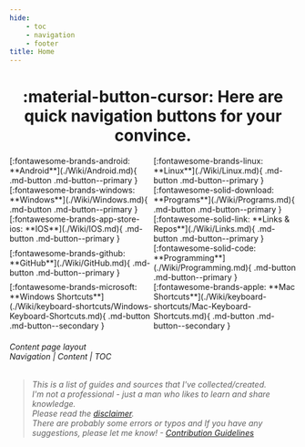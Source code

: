 ```yaml
---
hide:
    - toc
    - navigation
    - footer
title: Home
---
```


<center><h1>:material-button-cursor: Here are quick navigation buttons for your convince.</h1></center>

<style>
.containerindex { 
  display: grid;
  grid-template-columns: minmax(10px, auto)  minmax(10px, auto) ;
  grid-template-rows: auto auto auto auto auto;
  grid-auto-columns: min-content;
  grid-auto-rows: auto;
  gap: 0px 2px;
  padding left: 2px;
  padding right: 2px;
  grid-auto-flow: row;
  justify-content: space-evenly; 
  align-content: space-evenly; 
  justify-items: center; 
  align-items: center; 
  grid-template-areas:
    "android ios"
    "windows programs"
    "linux links"
    "github programming"
    "win-key mac-key";
}

.android { grid-area: android; }

.ios { grid-area: ios; }

.windows { grid-area: windows; }

.programs { grid-area: programs; }

.win-key { grid-area: win-key; }

.mac-key { grid-area: mac-key; }

.github { grid-area: github; }

.programming { grid-area: programming; }

.links { grid-area: links; }

.linux { grid-area: linux; }
</style>

<div class="containerindex" markdown>
 <div class="android" markdown> [:fontawesome-brands-android: **Android**](./Wiki/Android.md){ .md-button .md-button--primary } </div>
  <div class="ios" markdown> [:fontawesome-brands-linux: **Linux**](./Wiki/Linux.md){ .md-button .md-button--primary } </div>
  <div class="windows" markdown>[:fontawesome-brands-windows: **Windows**](./Wiki/Windows.md){ .md-button .md-button--primary }</div>
  <div class="linux" markdown> [:fontawesome-brands-app-store-ios: **IOS**](./Wiki/IOS.md){ .md-button .md-button--primary } </div>
  <div class="programs" markdown> [:fontawesome-solid-download: **Programs**](./Wiki/Programs.md){ .md-button .md-button--primary }</div>
  <div class="links" markdown>[:fontawesome-solid-link: **Links & Repos**](./Wiki/Links.md){ .md-button .md-button--primary }</div>
  <div class="github" markdown> [:fontawesome-brands-github: **GitHub**](./Wiki/GitHub.md){ .md-button .md-button--primary }</div>
  <div class="programming" markdown> [:fontawesome-solid-code: **Programming**](./Wiki/Programming.md){ .md-button .md-button--primary }</div>
  <div class="win-key" markdown> [:fontawesome-brands-microsoft: **Windows Shortcuts**](./Wiki/keyboard-shortcuts/Windows-Keyboard-Shortcuts.md){ .md-button .md-button--secondary } </div>
  <div class="mac-key" markdown> [:fontawesome-brands-apple: **Mac Shortcuts**](./Wiki/keyboard-shortcuts/Mac-Keyboard-Shortcuts.md){ .md-button .md-button--secondary } </div>
</div>

<h6>Content page layout<br> Navigation | Content | TOC </h6>

> _This is a list of guides and sources that I've collected/created.<br>
> I'm not a professional - just a man who likes to learn and share knowledge.<br>
> Please read the [disclaimer](./about-me/Wiki-ETC/disclaimer.md).<br>
> There are probably some errors or typos and If you have any suggestions, please let me know! - [Contribution Guidelines](./about-me/Wiki-ETC/contributions.md)_
